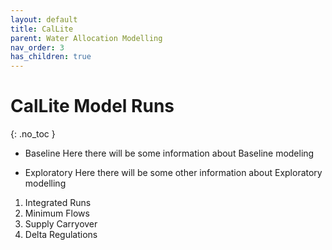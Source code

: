 ```yaml
---
layout: default
title: CalLite
parent: Water Allocation Modelling
nav_order: 3
has_children: true
---
```


# CalLite Model Runs
{: .no_toc }

- Baseline
Here there will be some information about Baseline modeling

- Exploratory
Here there will be some other information about Exploratory modelling

1. Integrated Runs
2. Minimum Flows
3. Supply Carryover
4. Delta Regulations
